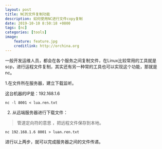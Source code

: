 ```yaml
---
layout: post
title: NC的文件复制功能 
description: 如何使用NC进行文件copy复制 
date: 2019-10-10 8:50:18 +0800 
tags: [nc]
categories: [tools]
image:
    feature: feature.jpg
    creditlink: http://orchina.org
---
```




一般开发运维人员，都会在各个服务之间​复制文件，在Linux比较常用的工具就是scp，进行运程文件复制，其实还有另一种常的工具也可以实现这个功能，那就是nc。




1.在文件所在服务器，建立下载监听。


这台机器的IP是：192.168.1.6

```
nc -l 8001 < lua.ren.txt
```

2. 从远端服务器进行下载文件：


> 管道定向符的意思 ，把远程文件保存到本地。

```
nc 192.168.1.6 8001 > luan.ren.txt

```

进行以上两步，就可以完成服务器之间的文件传递。
